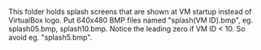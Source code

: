 This folder holds splash screens that are shown at VM startup instead of VirtualBox logo.
Put 640x480 BMP files named "splash(VM ID).bmp", eg. splash05.bmp, splash10.bmp.
Notice the leading zero if VM ID < 10. So avoid eg. "splash5.bmp".